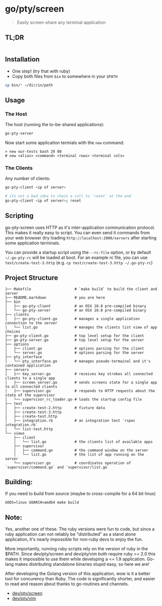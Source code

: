 # go/pty/screen
> Easily screen-share any terminal application

## TL;DR
![]()

## Installation
 - One step! (try that with ruby)
 - Copy both files from `bin` to somewhere in your `$PATH`
 ```bash
 cp bin/* ~/dir/in/path
 ```

## Usage
### The Host
The host (running the to-be-shared applications):
```bash
go-pty-server
```

Now start some application termials with the `new` command:
```
> new our-tests bash 20 80
# new <alias> <command> <terminal rows> <terminal cols>
```

### The Clients
Any number of clients:
```bash
go-pty-client <ip of server>

# its not a bad idea to chain a call to `reset` at the end
go-pty-client <ip of server>; reset
```

## Scripting
go-pty-screen uses HTTP as it's inter-application communication protocol.  This makes it really easy to script.  You can even send it commands from your web browser (try loading `http://localhost:2000/servers` after starting some application terminals.

You can provide a startup script using the `--rc-file` option, or by default `~/.go-pty-rc` will be loaded at boot.  For an example rc file, you can use `test/create-test-3.http` (e.g. `cp test/create-test-3.http ~/.go-pty-rc`)

## Project Structure
```
├── Makefile                    # `make build` to build the client and server
├── README.markdown             # you are here
├── bin
│   ├── go-pty-client           # an OSX 10.8 pre-compiled binary
│   └── go-pty-server           # an OSX 10.8 pre-compiled binary
├── clients
│   ├── go-pty-client.go        # manages a single application connection to the server
│   └── list.go                 # manages the clients list view of app choices
├── go-pty-client.go            # top level setup for the client
├── go-pty-server.go            # top level setup for the server
├── options
│   ├── client.go               # options parsing for the client
│   └── server.go               # options parsing for the server
├── pty_interface
│   └── pty_interface.go        # manages pseudo-termainal and it's contained application
├── servers
│   ├── key_server.go           # receives key strokes all connected clients to a single app
│   ├── screen_server.go        # sends screens state for a single app to all connected clients
│   ├── supervisor.go           # responds to HTTP requests about the state of the supervisor
│   └── supervisor_rc_loader.go # loads the startup config file
├── test
│   ├── create-test-2.http      # fixture data
│   ├── create-test-3.http
│   ├── create-test.http
│   ├── integration.rb          # an integration test `rspec integration.rb`
│   └── list-test.http
└── views
    ├── client
    │   └── list.go             # the clients list of available apps
    ├── supervisor
    │   ├── command.go          # the command window on the server
    │   └── list.go             # the list of app running on the server
    └── supervisor.go           # coordinates operation of `supervisor/command.go` and `supervisor/list.go`
```

## Building:
If you need to build from source (maybe to cross-compile for a 64 bit linux)
```
GOOS=linux GOARCH=amd64 make build
```

## Note:
Yes, another one of these.  The ruby versions were fun to code, but since a ruby application can not reliably be "distributed" as a stand alone application, it's nearly impossible for non-ruby devs to enjoy the fun.

More importantly, running ruby scripts rely on the version of ruby in the $PATH.  Since dev/pty/screen and dev/pty/vim both require ruby >= 2.0 this makes it impossible to use them while developing a <= 1.9 application.  Go-lang makes distributing standalone binaries stupid easy, so here we are!

After developing the Golang version of this application, wow is it a better tool for concurency than Ruby.  The code is significantly shorter, and easier to read and reason about thanks to go-routines and channels.

 - [dev/pty/screen](https://github.com/dapplebeforedawn/dev-pty-screen)
 - [dev/pty/vim](https://github.com/dapplebeforedawn/dev-pty-vim)
